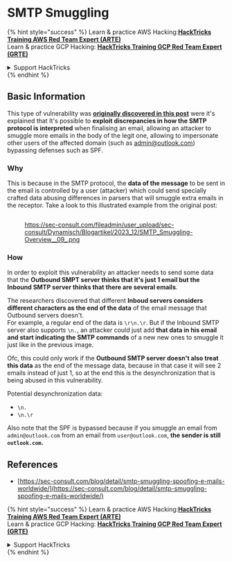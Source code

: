# SMTP Smuggling

{% hint style="success" %}
Learn & practice AWS Hacking:<img src="../../.gitbook/assets/arte.png" alt="" data-size="line">[**HackTricks Training AWS Red Team Expert (ARTE)**](https://training.hacktricks.xyz/courses/arte)<img src="../../.gitbook/assets/arte.png" alt="" data-size="line">\
Learn & practice GCP Hacking: <img src="../../.gitbook/assets/grte.png" alt="" data-size="line">[**HackTricks Training GCP Red Team Expert (GRTE)**<img src="../../.gitbook/assets/grte.png" alt="" data-size="line">](https://training.hacktricks.xyz/courses/grte)

<details>

<summary>Support HackTricks</summary>

* Check the [**subscription plans**](https://github.com/sponsors/carlospolop)!
* **Join the** 💬 [**Discord group**](https://discord.gg/hRep4RUj7f) or the [**telegram group**](https://t.me/peass) or **follow** us on **Twitter** 🐦 [**@hacktricks\_live**](https://twitter.com/hacktricks\_live)**.**
* **Share hacking tricks by submitting PRs to the** [**HackTricks**](https://github.com/carlospolop/hacktricks) and [**HackTricks Cloud**](https://github.com/carlospolop/hacktricks-cloud) github repos.

</details>
{% endhint %}

## Basic Information

This type of vulnerability was [**originally discovered in this post**](https://sec-consult.com/blog/detail/smtp-smuggling-spoofing-e-mails-worldwide/) were it's explained that It's possible to **exploit discrepancies in how the SMTP protocol is interpreted** when finalising an email, allowing an attacker to smuggle more emails in the body of the legit one, allowing to impersonate other users of the affected domain (such as admin@outlook.com) bypassing defenses such as SPF.

### Why

This is because in the SMTP protocol, the **data of the message** to be sent in the email is controlled by a user (attacker) which could send specially crafted data abusing differences in parsers that will smuggle extra emails in the receptor. Take a look to this illustrated example from the original post:

<figure><img src="../../.gitbook/assets/image (8) (1) (1) (1).png" alt=""><figcaption><p><a href="https://sec-consult.com/fileadmin/user_upload/sec-consult/Dynamisch/Blogartikel/2023_12/SMTP_Smuggling-Overview__09_.png">https://sec-consult.com/fileadmin/user_upload/sec-consult/Dynamisch/Blogartikel/2023_12/SMTP_Smuggling-Overview__09_.png</a></p></figcaption></figure>

### How

In order to exploit this vulnerability an attacker needs to send some data that the **Outbound SMPT server thinks that it's just 1 email but the Inbound SMTP server thinks that there are several emails**.

The researchers discovered that different **Inboud servers considers different characters as the end of the data** of the email message that Outbound servers doesn't.\
For example, a regular end of the data is `\r\n.\r`. But if the Inbound SMTP server also supports `\n.`, an attacker could just add **that data in his email and start indicating the SMTP commands** of a new new ones to smuggle it just like in the previous image.

Ofc, this could only work if the **Outbound SMTP server doesn't also treat this data** as the end of the message data, because in that case it will see 2 emails instead of just 1, so at the end this is the desynchronization that is being abused in this vulnerability.

Potential desynchronization data:

* `\n.`
* `\n.\r`

Also note that the SPF is bypassed because if you smuggle an email from `admin@outlook.com` from an email from `user@outlook.com`, **the sender is still `outlook.com`.**

## **References**

* [https://sec-consult.com/blog/detail/smtp-smuggling-spoofing-e-mails-worldwide/](https://sec-consult.com/blog/detail/smtp-smuggling-spoofing-e-mails-worldwide/)

{% hint style="success" %}
Learn & practice AWS Hacking:<img src="../../.gitbook/assets/arte.png" alt="" data-size="line">[**HackTricks Training AWS Red Team Expert (ARTE)**](https://training.hacktricks.xyz/courses/arte)<img src="../../.gitbook/assets/arte.png" alt="" data-size="line">\
Learn & practice GCP Hacking: <img src="../../.gitbook/assets/grte.png" alt="" data-size="line">[**HackTricks Training GCP Red Team Expert (GRTE)**<img src="../../.gitbook/assets/grte.png" alt="" data-size="line">](https://training.hacktricks.xyz/courses/grte)

<details>

<summary>Support HackTricks</summary>

* Check the [**subscription plans**](https://github.com/sponsors/carlospolop)!
* **Join the** 💬 [**Discord group**](https://discord.gg/hRep4RUj7f) or the [**telegram group**](https://t.me/peass) or **follow** us on **Twitter** 🐦 [**@hacktricks\_live**](https://twitter.com/hacktricks\_live)**.**
* **Share hacking tricks by submitting PRs to the** [**HackTricks**](https://github.com/carlospolop/hacktricks) and [**HackTricks Cloud**](https://github.com/carlospolop/hacktricks-cloud) github repos.

</details>
{% endhint %}
